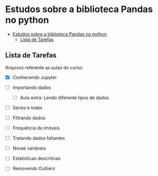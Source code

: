 # Estudos sobre a biblioteca Pandas no python

- [Estudos sobre a biblioteca Pandas no python](#estudos-sobre-a-biblioteca-pandas-no-python)
  - [Lista de Tarefas](#lista-de-tarefas)


## Lista de Tarefas

Arquivos referente as aulas do curso:


- [x] Conhecendo Jupyter
- [ ] Importando dados
  - [ ] Aula extra: Lendo diferente tipos de dados
- [ ] Series e Index
- [ ] Filtrando dados
- [ ] Frequência de imóveis
- [ ] Tratando dados faltantes
- [ ] Novas variáveis
- [ ] Estatísticas descritivas
- [ ] Removendo Outliers




<!-- 

- [x] Criar arquivo guia para Readme no Github
- [x] Commit das mudanças
- [ ] Envio das mudanças para o repositório -->